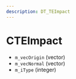 ```yaml
---
description: DT_TEImpact
---
```


# CTEImpact


* `m_vecOrigin` (vector)
* `m_vecNormal` (vector)
* `m_iType` (integer)

